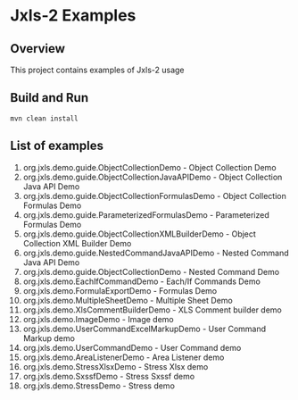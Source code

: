 Jxls-2 Examples
===============

Overview
--------
This project contains examples of Jxls-2 usage

Build and Run
-------------
    mvn clean install

List of examples
----------------
1.  org.jxls.demo.guide.ObjectCollectionDemo            - Object Collection Demo
2.  org.jxls.demo.guide.ObjectCollectionJavaAPIDemo     - Object Collection Java API Demo
3.  org.jxls.demo.guide.ObjectCollectionFormulasDemo    - Object Collection Formulas Demo
4.  org.jxls.demo.guide.ParameterizedFormulasDemo       - Parameterized Formulas Demo
5.  org.jxls.demo.guide.ObjectCollectionXMLBuilderDemo  - Object Collection XML Builder Demo
6.  org.jxls.demo.guide.NestedCommandJavaAPIDemo        - Nested Command Java API Demo
7.  org.jxls.demo.guide.ObjectCollectionDemo            - Nested Command Demo
8.  org.jxls.demo.EachIfCommandDemo                     - Each/If Commands Demo
9.  org.jxls.demo.FormulaExportDemo                     - Formulas Demo
10. org.jxls.demo.MultipleSheetDemo                     - Multiple Sheet Demo
11. org.jxls.demo.XlsCommentBuilderDemo                 - XLS Comment builder demo
12. org.jxls.demo.ImageDemo                             - Image demo
13. org.jxls.demo.UserCommandExcelMarkupDemo            - User Command Markup demo
14. org.jxls.demo.UserCommandDemo                       - User Command demo
15. org.jxls.demo.AreaListenerDemo                      - Area Listener demo
16. org.jxls.demo.StressXlsxDemo                        - Stress Xlsx demo
17. org.jxls.demo.SxssfDemo                             - Stress Sxssf demo
18. org.jxls.demo.StressDemo                            - Stress demo